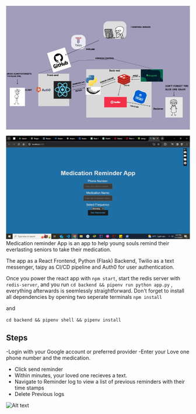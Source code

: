 
![Alt text](image.png)

![Alt text](<Screenshot (209)-1.png>)
Medication reminder App is an app to help young souls remind their everlasting seniors to take their medication.

The app as a React Frontend, Python (Flask) Backend, Twilio as a text messenger, taipy as CI/CD pipeline and Auth0 for user authentication.

Once you power the react app with  `npm start`, start the redis server with `redis-server`, and  you run `cd backend && pipenv run python app.py` , everything afterwards is seemlessly straightforward. Don't forget to install all dependencies by opening two seperate terminals
 ```npm install```

  and

  ```cd backend && pipenv shell && pipenv install```

## Steps

-Login with your Google account or preferred provider
-Enter your Love one phone number and the medication.
- Click send reminder
- Within minutes, your loved one recieves a text.
- Navigate to Reminder log to view a list of previous reminders with their time stamps
- Delete Previous logs

![Alt text](<Screenshot 2023-11-18 at 01.42.17-1.png>)